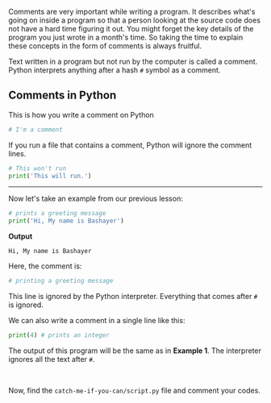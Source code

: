 ﻿
Comments are very important while writing a program. It describes what's going on inside a program so that a person looking at the source code does not have a hard time figuring it out. You might forget the key details of the program you just wrote in a month's time. So taking the time to explain these concepts in the form of comments is always fruitful.

Text written in a program but not run by the computer is called a comment. Python interprets anything after a hash `#` symbol as a comment.

## Comments in Python

This is how you write a comment on Python
```python
# I'm a comment
```
If you run a file that contains a comment, Python will ignore the comment lines.

```python
# This won't run
print('This will run.')  
```
---

Now let's take an example from our previous lesson:
```python
# prints a greeting message
print('Hi, My name is Bashayer')
```

**Output**
```
Hi, My name is Bashayer
```
Here, the comment is:

```python
# printing a greeting message
```
This line is ignored by the Python interpreter. Everything that comes after  `#`  is ignored. 

We can also write a comment in a single line like this:
```python
print(4) # prints an integer
```
The output of this program will be the same as in **Example 1**. The interpreter ignores all the text after `#`.

<br>

Now, find the `catch-me-if-you-can/script.py` file and comment your codes.
